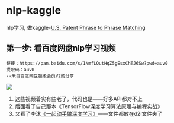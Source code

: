 # nlp-kaggle
 nlp学习, 做kaggle-[U.S. Patent Phrase to Phrase Matching](https://www.kaggle.com/competitions/us-patent-phrase-to-phrase-matching)

## 第一步: 看百度网盘nlp学习视频

```
链接：https://pan.baidu.com/s/1NmfLQutHqZ5gEsxChTJ6Sw?pwd=auv0 
提取码：auv0 
--来自百度网盘超级会员V2的分享
```

![](https://cdn.jsdelivr.net/gh/Alephant6/PicBed/202206040004632.png)

1. 这些视频着实有些老了，代码也是——好多API都对不上
2. 后面看了自己那本《TensorFlow深度学习算法原理与编程实战》
3. 又看了李沐[《一起动手做深度学习》](https://zh.d2l.ai/)——文件都放在d2l文件夹了
